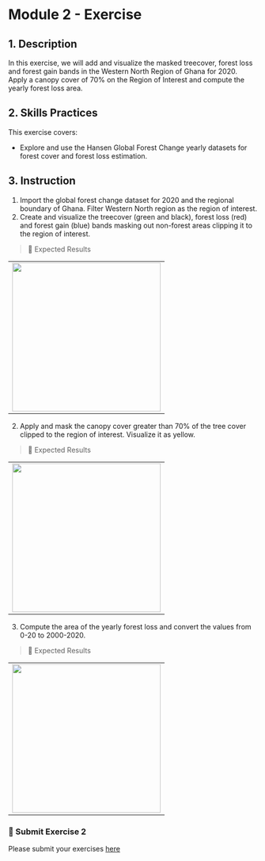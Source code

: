 # Module 2 - Exercise 

## 1. Description

In this exercise, we will add and visualize the masked treecover, forest loss and forest gain bands in the Western North Region of Ghana for 2020. Apply a canopy cover of 70% on the Region of Interest and compute the yearly forest loss area.



## 2. Skills Practices

This exercise covers:

- Explore and use the Hansen Global Forest Change yearly datasets for forest cover and forest loss estimation.




## 3. Instruction

1. Import the global forest change dataset for 2020 and the regional boundary of Ghana.  Filter Western North region as the region of interest.
2. Create and visualize the treecover (green and black), forest loss (red) and forest gain (blue) bands masking out non-forest areas clipping it to the region of interest.

> :pushpin: Expected Results <br>

<table style="border: 0;">
  <tr> 
    <td vlign="center" style="border: 0;"><img src="https://github.com/ernest19/SNV/blob/main/img/exercise/mod3_exercise2.png" width="300"></td>
  </tr>
</table>



2. Apply and mask the canopy cover greater than 70% of the tree cover clipped to the region of interest. Visualize it as yellow.

> :pushpin: Expected Results <br>

<table style="border: 0;">
  <tr> 
    <td vlign="center" style="border: 0;"><img src="https://github.com/ernest19/SNV/blob/main/img/exercise/mod3_exercise21.png" width="300"></td>
  </tr>
</table>


3. Compute the area of the yearly forest loss and convert the values from 0-20 to 2000-2020.

> :pushpin: Expected Results <br>

<table style="border: 0;">
  <tr> 
    <td vlign="center" style="border: 0;"><img src="https://github.com/ernest19/SNV/blob/main/img/exercise/mod3_exercise211.png" width="300"></td>
  </tr>
</table>



###   :pushpin: Submit Exercise 2 <br>

 Please submit your exercises [here](https://github.com/ernest19/SNV/issues/new?assignees=&labels=&template=submit-module-3-exercises.md&title=Module+3+exercises2+%5Breplace+with+your+name%5D)

